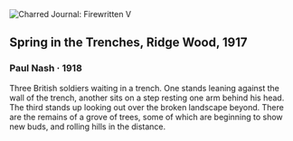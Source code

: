 <div class="artwork-of-the-day">
  <div class="container">
    <div class="img-wrapper">
      <img
        src="https://uploads3.wikiart.org/00236/images/paul-nash/large-000000-4.jpg!Large.jpg"
        alt="Charred Journal: Firewritten V" />
    </div>
    <div class="artwork-detail">
      <div class="artwork-origin"> 
        <h2 class="artwork-name">Spring in the Trenches, Ridge Wood, 1917</h2>
        <h3 class="artist">
          Paul Nash
                    ·  1918
        </h3>
      </div>
      <p class="description">
        <span class="artwork-description-text ng-binding" ng-bind-html="viewModel.ArtworkOfTheDay.Description | unsafe">Three British soldiers waiting in a trench. One stands leaning against the wall of the trench, another sits on a step resting one arm behind his head. The third stands up looking out over the broken landscape beyond. There are the remains of a grove of trees, some of which are beginning to show new buds, and rolling hills in the distance.</span>
                        <div class="text-shadow-container ng-hide" ng-show="showShadow"></div>
      </p>
    </div>
  </div>

</div>
